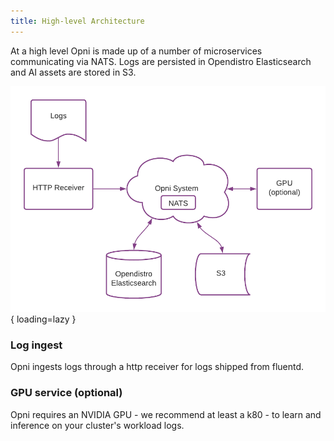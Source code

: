 ```yaml
---
title: High-level Architecture
---
```


At a high level Opni is made up of a number of microservices communicating via NATS.  Logs are persisted in Opendistro Elasticsearch and AI assets are stored in S3.

![Architecture Diagram](../img/opni-high-level-arch.png){ loading=lazy }

### Log ingest
Opni ingests logs through a http receiver for logs shipped from fluentd.

### GPU service (optional)
Opni requires an NVIDIA GPU - we recommend at least a k80 - to learn and inference on your cluster's workload logs.

